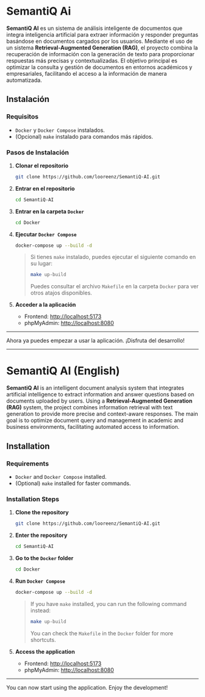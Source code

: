 # SemantiQ Ai

**SemantiQ AI** es un sistema de análisis inteligente de documentos que integra inteligencia artificial para extraer información y responder preguntas basándose en documentos cargados por los usuarios. Mediante el uso de un sistema **Retrieval-Augmented Generation (RAG)**, el proyecto combina la recuperación de información con la generación de texto para proporcionar respuestas más precisas y contextualizadas. El objetivo principal es optimizar la consulta y gestión de documentos en entornos académicos y empresariales, facilitando el acceso a la información de manera automatizada.

## Instalación

### Requisitos
- `Docker` y `Docker Compose` instalados.
- (Opcional) `make` instalado para comandos más rápidos.

### Pasos de Instalación

1. **Clonar el repositorio**
   ```sh
   git clone https://github.com/looreenz/SemantiQ-AI.git
   ```

2. **Entrar en el repositorio**
   ```sh
   cd SemantiQ-AI
   ```

3. **Entrar en la carpeta `Docker`**
   ```sh
   cd Docker
   ```

4. **Ejecutar `Docker Compose`**
   ```sh
   docker-compose up --build -d
   ```
   > Si tienes `make` instalado, puedes ejecutar el siguiente comando en su lugar:
   > ```sh
   > make up-build
   > ```
   > Puedes consultar el archivo `Makefile` en la carpeta `Docker` para ver otros atajos disponibles.

5. **Acceder a la aplicación**
   - Frontend: [http://localhost:5173](http://localhost:5173)
   - phpMyAdmin: [http://localhost:8080](http://localhost:8080)

---

Ahora ya puedes empezar a usar la aplicación. ¡Disfruta del desarrollo!

---

# SemantiQ AI (English)

**SemantiQ AI** is an intelligent document analysis system that integrates artificial intelligence to extract information and answer questions based on documents uploaded by users. Using a **Retrieval-Augmented Generation (RAG)** system, the project combines information retrieval with text generation to provide more precise and context-aware responses. The main goal is to optimize document query and management in academic and business environments, facilitating automated access to information.

## Installation

### Requirements
- `Docker` and `Docker Compose` installed.
- (Optional) `make` installed for faster commands.

### Installation Steps

1. **Clone the repository**
   ```sh
   git clone https://github.com/looreenz/SemantiQ-AI.git
   ```

2. **Enter the repository**
   ```sh
   cd SemantiQ-AI
   ```

3. **Go to the `Docker` folder**
   ```sh
   cd Docker
   ```

4. **Run `Docker Compose`**
   ```sh
   docker-compose up --build -d
   ```
   > If you have `make` installed, you can run the following command instead:
   > ```sh
   > make up-build
   > ```
   > You can check the `Makefile` in the `Docker` folder for more shortcuts.

5. **Access the application**
   - Frontend: [http://localhost:5173](http://localhost:5173)
   - phpMyAdmin: [http://localhost:8080](http://localhost:8080)

---

You can now start using the application. Enjoy the development!